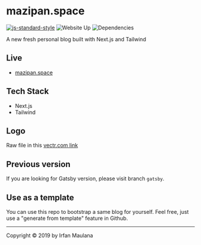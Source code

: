 # mazipan.space

[![js-standard-style](https://img.shields.io/badge/code%20style-standard-brightgreen.svg)](http://standardjs.com) ![Website Up](https://img.shields.io/website-up-down-brightgreen-red/https/mazipan.space.svg) ![Dependencies](https://img.shields.io/david/mazipan/blog-3.0.svg)

A new fresh personal blog built with Next.js and Tailwind

## Live

- [mazipan.space](https://mazipan.space/)

## Tech Stack

- Next.js
- Tailwind

## Logo

Raw file in this [vectr.com link](https://vectr.com/mazipan/i7V7tBB5z.png?width=512&height=512&select=i7V7tBB5zpage0)

## Previous version

If you are looking for Gatsby version, please visit branch `gatsby`.

## Use as a template

You can use this repo to bootstrap a same blog for yourself. 
Feel free, just use a "generate from template" feature in Github.

----

Copyright © 2019 by Irfan Maulana
